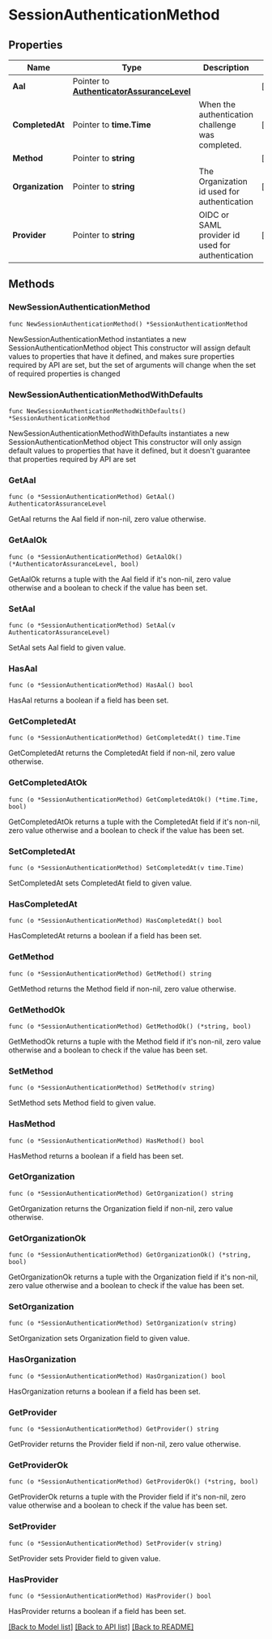 # SessionAuthenticationMethod

## Properties

Name | Type | Description | Notes
------------ | ------------- | ------------- | -------------
**Aal** | Pointer to [**AuthenticatorAssuranceLevel**](AuthenticatorAssuranceLevel.md) |  | [optional] 
**CompletedAt** | Pointer to **time.Time** | When the authentication challenge was completed. | [optional] 
**Method** | Pointer to **string** |  | [optional] 
**Organization** | Pointer to **string** | The Organization id used for authentication | [optional] 
**Provider** | Pointer to **string** | OIDC or SAML provider id used for authentication | [optional] 

## Methods

### NewSessionAuthenticationMethod

`func NewSessionAuthenticationMethod() *SessionAuthenticationMethod`

NewSessionAuthenticationMethod instantiates a new SessionAuthenticationMethod object
This constructor will assign default values to properties that have it defined,
and makes sure properties required by API are set, but the set of arguments
will change when the set of required properties is changed

### NewSessionAuthenticationMethodWithDefaults

`func NewSessionAuthenticationMethodWithDefaults() *SessionAuthenticationMethod`

NewSessionAuthenticationMethodWithDefaults instantiates a new SessionAuthenticationMethod object
This constructor will only assign default values to properties that have it defined,
but it doesn't guarantee that properties required by API are set

### GetAal

`func (o *SessionAuthenticationMethod) GetAal() AuthenticatorAssuranceLevel`

GetAal returns the Aal field if non-nil, zero value otherwise.

### GetAalOk

`func (o *SessionAuthenticationMethod) GetAalOk() (*AuthenticatorAssuranceLevel, bool)`

GetAalOk returns a tuple with the Aal field if it's non-nil, zero value otherwise
and a boolean to check if the value has been set.

### SetAal

`func (o *SessionAuthenticationMethod) SetAal(v AuthenticatorAssuranceLevel)`

SetAal sets Aal field to given value.

### HasAal

`func (o *SessionAuthenticationMethod) HasAal() bool`

HasAal returns a boolean if a field has been set.

### GetCompletedAt

`func (o *SessionAuthenticationMethod) GetCompletedAt() time.Time`

GetCompletedAt returns the CompletedAt field if non-nil, zero value otherwise.

### GetCompletedAtOk

`func (o *SessionAuthenticationMethod) GetCompletedAtOk() (*time.Time, bool)`

GetCompletedAtOk returns a tuple with the CompletedAt field if it's non-nil, zero value otherwise
and a boolean to check if the value has been set.

### SetCompletedAt

`func (o *SessionAuthenticationMethod) SetCompletedAt(v time.Time)`

SetCompletedAt sets CompletedAt field to given value.

### HasCompletedAt

`func (o *SessionAuthenticationMethod) HasCompletedAt() bool`

HasCompletedAt returns a boolean if a field has been set.

### GetMethod

`func (o *SessionAuthenticationMethod) GetMethod() string`

GetMethod returns the Method field if non-nil, zero value otherwise.

### GetMethodOk

`func (o *SessionAuthenticationMethod) GetMethodOk() (*string, bool)`

GetMethodOk returns a tuple with the Method field if it's non-nil, zero value otherwise
and a boolean to check if the value has been set.

### SetMethod

`func (o *SessionAuthenticationMethod) SetMethod(v string)`

SetMethod sets Method field to given value.

### HasMethod

`func (o *SessionAuthenticationMethod) HasMethod() bool`

HasMethod returns a boolean if a field has been set.

### GetOrganization

`func (o *SessionAuthenticationMethod) GetOrganization() string`

GetOrganization returns the Organization field if non-nil, zero value otherwise.

### GetOrganizationOk

`func (o *SessionAuthenticationMethod) GetOrganizationOk() (*string, bool)`

GetOrganizationOk returns a tuple with the Organization field if it's non-nil, zero value otherwise
and a boolean to check if the value has been set.

### SetOrganization

`func (o *SessionAuthenticationMethod) SetOrganization(v string)`

SetOrganization sets Organization field to given value.

### HasOrganization

`func (o *SessionAuthenticationMethod) HasOrganization() bool`

HasOrganization returns a boolean if a field has been set.

### GetProvider

`func (o *SessionAuthenticationMethod) GetProvider() string`

GetProvider returns the Provider field if non-nil, zero value otherwise.

### GetProviderOk

`func (o *SessionAuthenticationMethod) GetProviderOk() (*string, bool)`

GetProviderOk returns a tuple with the Provider field if it's non-nil, zero value otherwise
and a boolean to check if the value has been set.

### SetProvider

`func (o *SessionAuthenticationMethod) SetProvider(v string)`

SetProvider sets Provider field to given value.

### HasProvider

`func (o *SessionAuthenticationMethod) HasProvider() bool`

HasProvider returns a boolean if a field has been set.


[[Back to Model list]](../README.md#documentation-for-models) [[Back to API list]](../README.md#documentation-for-api-endpoints) [[Back to README]](../README.md)


